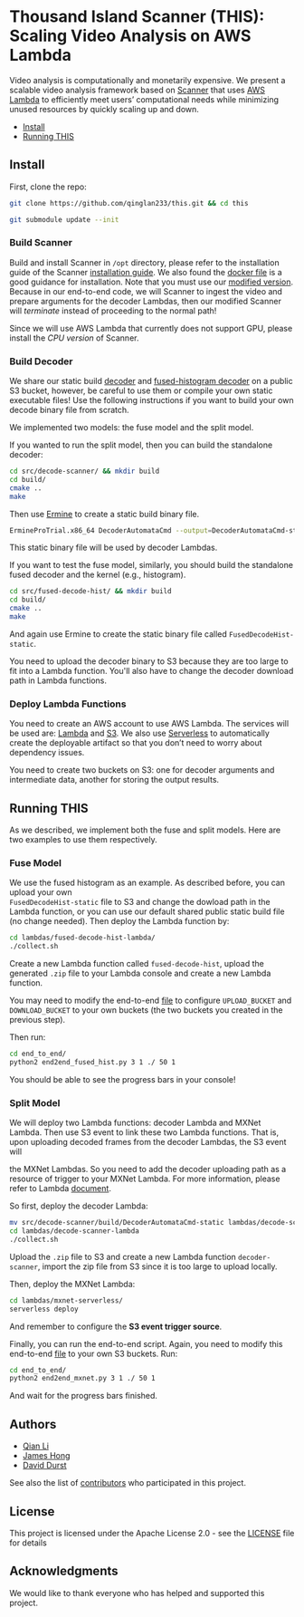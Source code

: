 # Thousand Island Scanner (THIS): Scaling Video Analysis on AWS Lambda

Video analysis is computationally and monetarily expensive. 
We present a scalable video analysis framework based on 
[Scanner](https://github.com/scanner-research/scanner) that uses 
[AWS Lambda](https://aws.amazon.com/lambda/) 
to efficiently meet users’ computational needs while minimizing
unused resources by quickly scaling up and down.

* [Install](https://github.com/qinglan233/this#install)
* [Running THIS](https://github.com/qinglan233/this#running-this)


## Install
First, clone the repo:
```bash
git clone https://github.com/qinglan233/this.git && cd this 

git submodule update --init
```


### Build Scanner
Build and install Scanner in `/opt` directory, please refer to the installation guide
of the Scanner [installation guide](https://github.com/scanner-research/scanner#install). 
We also found the [docker file](https://github.com/scanner-research/scanner-docker) is a good guidance for installation.
Note that you must use our [modified version](https://github.com/qinglan233/scanner/tree/273289965f1e173142def6e95b2c771a4d7b3cf7). Because in our end-to-end code, we will Scanner to ingest the video and prepare arguments for the decoder Lambdas, then our modified Scanner will *terminate* instead of proceeding to the normal path!

Since we will use AWS Lambda that currently does not support GPU, 
please install the *CPU version* of Scanner. 

### Build Decoder
We share our static build [decoder](https://s3-us-west-2.amazonaws.com/mxnet-params/DecoderAutomataCmd-static) and [fused-histogram decoder](https://s3-us-west-2.amazonaws.com/mxnet-params/FusedDecodeHist-static) on a public S3 bucket, however, be careful to use them or compile your own static executable files! Use the following instructions if you want to build your own decode binary file from scratch.

We implemented two models: the fuse model and the split model. 

If you wanted to run the split model, then you can build the standalone decoder:
```bash
cd src/decode-scanner/ && mkdir build
cd build/
cmake ..
make
```
Then use [Ermine](http://www.magicermine.com/) to create a static build binary file.
```bash
ErmineProTrial.x86_64 DecoderAutomataCmd --output=DecoderAutomataCmd-static
```
This static binary file will be used by decoder Lambdas.

If you want to test the fuse model, similarly, you should build the standalone fused decoder and the kernel (e.g., histogram).
```bash
cd src/fused-decode-hist/ && mkdir build
cd build/
cmake ..
make
```
And again use Ermine to create the static binary file called 
`FusedDecodeHist-static`.

You need to upload the decoder binary to S3 because they are too large to fit into a Lambda function. You'll also have to change the decoder download path in Lambda functions. 

### Deploy Lambda Functions

You need to create an AWS account to use AWS Lambda. The services will be used are: [Lambda](https://aws.amazon.com/lambda/) and [S3](https://aws.amazon.com/s3/). 
We also use [Serverless](https://serverless.com/) to automatically create the deployable artifact so that you don’t need to worry about dependency issues.

You need to create two buckets on S3: one for decoder arguments and intermediate data, another for storing the output results.


## Running THIS
As we described, we implement both the fuse and split models. Here are two examples to use them respectively.

### Fuse Model
We use the fused histogram as an example. As described before, you can upload your own  
`FusedDecodeHist-static` file to S3 and change the dowload path in the Lambda function, or you can use our default shared public static build file (no change needed). Then deploy the Lambda function by:
```bash
cd lambdas/fused-decode-hist-lambda/
./collect.sh
```

Create a new Lambda function called `fused-decode-hist`, upload the generated `.zip` file to your Lambda console and create a new Lambda function.

You may need to modify the end-to-end [file](end_to_end/end2end_fused_hist.py) to configure `UPLOAD_BUCKET` and `DOWNLOAD_BUCKET` to your own buckets (the two buckets you created in the previous step).

Then run:
```bash
cd end_to_end/
python2 end2end_fused_hist.py 3 1 ./ 50 1
```

You should be able to see the progress bars in your console!


### Split Model
We will deploy two Lambda functions: decoder Lambda and MXNet Lambda. Then use S3 event to link these two Lambda functions. That is, upon uploading decoded frames from the decoder Lambdas, the S3 event will 

the MXNet Lambdas.
So you need to add the decoder uploading path as a resource of trigger to your MXNet Lambda. For more information, please refer to Lambda [document](http://docs.aws.amazon.com/lambda/latest/dg/with-s3.html).

So first, deploy the decoder Lambda:
```bash
mv src/decode-scanner/build/DecoderAutomataCmd-static lambdas/decode-scanner-lambda
cd lambdas/decode-scanner-lambda
./collect.sh
```
Upload the `.zip` file to S3 and create a new Lambda function `decoder-scanner`, import the zip file from S3 since it is too large to upload locally.

Then, deploy the MXNet Lambda:
```bash
cd lambdas/mxnet-serverless/
serverless deploy
```
And remember to configure the **S3 event trigger source**.

Finally, you can run the end-to-end script. Again, you need to modify this 
end-to-end [file](end_to_end/end2end_mxnet.py) to your own S3 buckets. Run:
```bash
cd end_to_end/
python2 end2end_mxnet.py 3 1 ./ 50 1
```
And wait for the progress bars finished.

## Authors

* [Qian Li](https://github.com/qinglan233)
* [James Hong](https://github.com/jhong93)
* [David Durst](https://github.com/David-Durst)

See also the list of [contributors](https://github.com/qinglan233/this/contributors) who participated in this project.


## License

This project is licensed under the Apache License 2.0 - see the 
[LICENSE](LICENSE) file for details

## Acknowledgments

We would like to thank everyone who has helped and supported this project.
